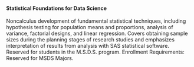 #### Statistical Foundations for Data Science
Noncalculus development of fundamental statistical techniques, including hypothesis testing for population means and proportions, analysis of variance, factorial designs, and linear regression. Covers obtaining sample sizes during the planning stages of research studies and emphasizes interpretation of results from analysis with SAS statistical software. Reserved for students in the M.S.D.S. program. Enrollment Requirements: Reserved for MSDS Majors.

